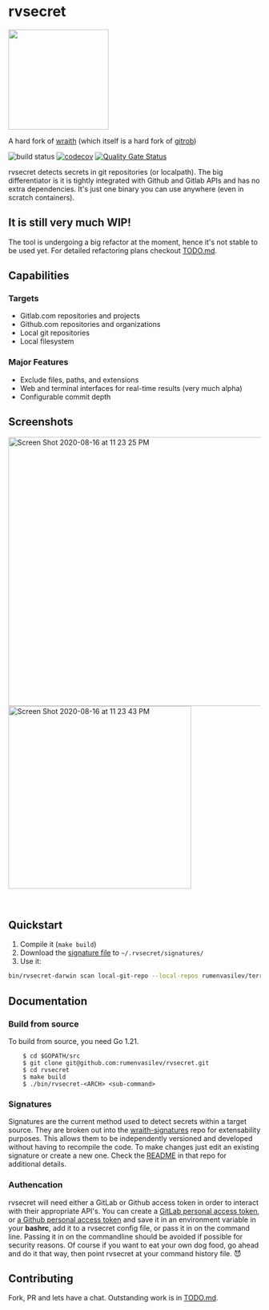 # rvsecret

<img src="https://raw.githubusercontent.com/MariaLetta/free-gophers-pack/master/illustrations/svg/2.svg" width=200 height=200>

A hard fork of [wraith](https://github.com/N0MoreSecr3ts/wraith) (which itself is a hard fork of [gitrob](https://github.com/michenriksen/gitrob))

![build status](https://github.com/rumenvasilev/rvsecret/actions/workflows/on-push.yaml/badge.svg)
[![codecov](https://codecov.io/gh/rumenvasilev/rvsecret/graph/badge.svg?token=X2BXUU5H0S)](https://codecov.io/gh/rumenvasilev/rvsecret)
[![Quality Gate Status](https://sonarcloud.io/api/project_badges/measure?project=rumenvasilev_rvsecret&metric=alert_status)](https://sonarcloud.io/summary/new_code?id=rumenvasilev_rvsecret)

rvsecret detects secrets in git repositories (or localpath). The big differentiator is it is tightly integrated with Github and Gitlab APIs and has no extra dependencies. It's just one binary you can use anywhere (even in scratch containers).

## It is still very much WIP!

The tool is undergoing a big refactor at the moment, hence it's not stable to be used yet. For detailed refactoring plans checkout [TODO.md](TODO.md).

## Capabilities

### Targets
- Gitlab.com repositories and projects
- Github.com repositories and organizations
- Local git repositories
- Local filesystem

### Major Features

- Exclude files, paths, and extensions
- Web and terminal interfaces for real-time results (very much alpha)
- Configurable commit depth

## Screenshots
<p>
  <img width="537" alt="Screen Shot 2020-08-16 at 11 23 25 PM" src="https://user-images.githubusercontent.com/672940/90354541-9f515a80-e017-11ea-8669-97a2d7823cbb.png">
  <img width="365" alt="Screen Shot 2020-08-16 at 11 23 43 PM" src="https://user-images.githubusercontent.com/672940/90354550-a11b1e00-e017-11ea-9bb6-5f7c6209f7b0.png">
</p>
<br>

## Quickstart

1. Compile it (`make build`)
2. Download the [signature file](https://github.com/rumenvasilev/wraith-signatures/blob/main/signatures/default.yaml) to `~/.rvsecret/signatures/`
3. Use it:

```bash
bin/rvsecret-darwin scan local-git-repo --local-repos rumenvasilev/terraform
```

## Documentation

### Build from source
To build from source, you need Go 1.21.
```shell
    $ cd $GOPATH/src
    $ git clone git@github.com:rumenvasilev/rvsecret.git
    $ cd rvsecret
    $ make build
    $ ./bin/rvsecret-<ARCH> <sub-command>
```

### Signatures
Signatures are the current method used to detect secrets within a target source. They are broken out into the [wraith-signatures][4] repo for extensability purposes. This allows them to be independently versioned and developed without having to recompile the code. To make changes just edit an existing signature or create a new one. Check the [README][5] in that repo for additional details.

### Authencation
rvsecret will need either a GitLab or Github access token in order to interact with their appropriate API's. You can create a [GitLab personal access token][6], or [a Github personal access token][7] and save it in an environment variable in your **bashrc**, add it to a rvsecret config file, or pass it in on the command line. Passing it in on the commandline should be avoided if possible for security reasons. Of course if you want to eat your own dog food, go ahead and do it that way, then point rvsecret at your command history file. :smiling_imp:

## Contributing

Fork, PR and lets have a chat. Outstanding work is in [TODO.md](TODO.md).

[3]: https://github.com/rumenvasilev/rvsecret/releases
[4]: https://github.com/rumenvasilev/wraith-signatures
[5]: https://github.com/rumenvasilev/wraith-signatures/blob/master/README.md
[6]: https://docs.gitlab.com/ee/user/profile/personal_access_tokens.html
[7]: https://help.github.com/articles/creating-a-personal-access-token-for-the-command-line/

[12]: https://github.com/dxa4481/truffleHog
